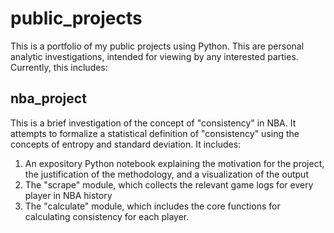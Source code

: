 # public_projects
This is a portfolio of my public projects using Python. This are personal analytic investigations, intended for viewing by any interested parties. Currently, this includes:

## nba_project

This is a brief investigation of the concept of "consistency" in NBA. It attempts to formalize a statistical definition of "consistency" using the concepts of entropy and standard deviation. It includes:

1. An expository Python notebook explaining the motivation for the project, the justification of the methodology, and a visualization of the output
2. The "scrape" module, which collects the relevant game logs for every player in NBA history
3. The "calculate" module, which includes the core functions for calculating consistency for each player. 
